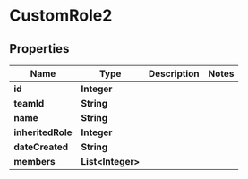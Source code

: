 

# CustomRole2


## Properties

| Name | Type | Description | Notes |
|------------ | ------------- | ------------- | -------------|
|**id** | **Integer** |  |  |
|**teamId** | **String** |  |  |
|**name** | **String** |  |  |
|**inheritedRole** | **Integer** |  |  |
|**dateCreated** | **String** |  |  |
|**members** | **List&lt;Integer&gt;** |  |  |



